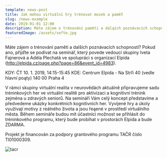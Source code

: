 ```yaml
---
template: news-post
title: Jak mohou virtuální hry trénovat mozek a paměť
slug: /news-example
date: 2019-01-01 12:00
description: Máte zájem o trénování paměti a daląích poznávacích schopností? Pokud ano, přijďte se podívat na seminář
featuredImage: /assets/sefte.jpg
---
```


Máte zájem o trénování paměti a dalších poznávacích schopností? Pokud ano, přijďte se podívat na seminář, který povede vedoucí skupiny Iveta Fajnerová a Adéla Plechatá ve spolupráci s organizací Elpida (http://elpida.cz/page.php?page=86&event_id=4983).

KDY: ČT 10. 1. 2019, 14:15-15:45 KDE: Centrum Elpida - Na Strľi 40 (vedle hlavní poąty) 140 00 Praha 4

V rámci skupiny virtuální realita v neurovědách aktuálně připravujeme sadu tréninkových her ve virtuální realitě pro aktivizaci a kognitivní trénink zejména u zdravých seniorů. Na semináři Vám celý koncept představíme a předvedeme ukázky konkrétních kognitivních her. Vyvíjené hry a úkoly využívají motivy z reálného života a jsou řeąené v prostředí virtuálního města. Během semináře budou mít účastníci možnost se přihlásit do tréninkového programu, který bude probíhat v prostorách Elpida a bude ZDARMA.

Projekt je financován za podpory grantového programu TAČR číslo Tl01000309.

![tacr](/assets/tacr.jpg "tacr")


